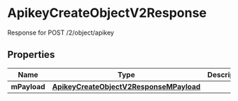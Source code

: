 

# ApikeyCreateObjectV2Response

Response for POST /2/object/apikey

## Properties

| Name | Type | Description | Notes |
|------------ | ------------- | ------------- | -------------|
|**mPayload** | [**ApikeyCreateObjectV2ResponseMPayload**](ApikeyCreateObjectV2ResponseMPayload.md) |  |  |



